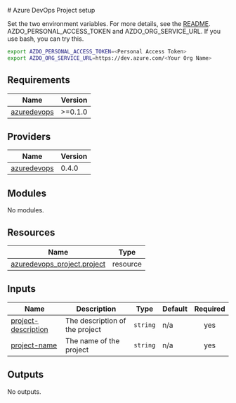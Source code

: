 # Azure DevOps Project setup

Set the two environment variables. For more details, see the [README](https://github.com/microsoft/terraform-provider-azuredevops#terraform-provider-for-azure-devops-devops-resource-manager). 
AZDO_PERSONAL_ACCESS_TOKEN and AZDO_ORG_SERVICE_URL. If you use bash, you can try this.

```bash
export AZDO_PERSONAL_ACCESS_TOKEN=<Personal Access Token>
export AZDO_ORG_SERVICE_URL=https://dev.azure.com/<Your Org Name>
```

<!-- BEGINNING OF PRE-COMMIT-TERRAFORM DOCS HOOK -->
## Requirements

| Name | Version |
|------|---------|
| <a name="requirement_azuredevops"></a> [azuredevops](#requirement\_azuredevops) | >=0.1.0 |

## Providers

| Name | Version |
|------|---------|
| <a name="provider_azuredevops"></a> [azuredevops](#provider\_azuredevops) | 0.4.0 |

## Modules

No modules.

## Resources

| Name | Type |
|------|------|
| [azuredevops_project.project](https://registry.terraform.io/providers/microsoft/azuredevops/latest/docs/resources/project) | resource |

## Inputs

| Name | Description | Type | Default | Required |
|------|-------------|------|---------|:--------:|
| <a name="input_project-description"></a> [project-description](#input\_project-description) | The description of the project | `string` | n/a | yes |
| <a name="input_project-name"></a> [project-name](#input\_project-name) | The name of the project | `string` | n/a | yes |

## Outputs

No outputs.
<!-- END OF PRE-COMMIT-TERRAFORM DOCS HOOK -->
